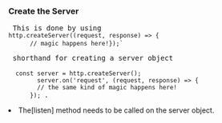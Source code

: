 
<h3> Create the Server</h3>
<pre> This is done by using <code>
http.createServer((request, response) => { 
      // magic happens here!});` </code> </pre>

<pre>
 shorthand for creating a server object <br>  
<code>  const server = http.createServer();
        server.on('request', (request, response) => {
        // the same kind of magic happens here!
      }); </code>. </pre> 
      
<li> The[listen] method needs to be called on the server object. </li>
